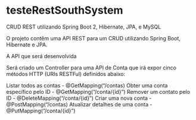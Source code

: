 # testeRestSouthSystem

CRUD REST utilizando Spring Boot 2, Hibernate, JPA, e MySQL

O projeto contêm uma API REST para um CRUD utilizando Spring Boot, Hibernate e JPA.

A API que será desenvolvida

Será criado um Controller para uma API de Conta que irá expor cinco métodos HTTP (URIs RESTFul) definidos abaixo:

Listar todos as contas - @GetMapping(“/contas)
Obter uma conta específico pelo ID - @GetMapping(“/conta/{id}”)
Remover um contato pelo ID - @DeleteMapping(“/conta/{id}”)
Criar uma nova conta - @PostMapping(“/contas)
Atualizar detalhes de uma conta - @PutMapping(“/conta/{id}”)
